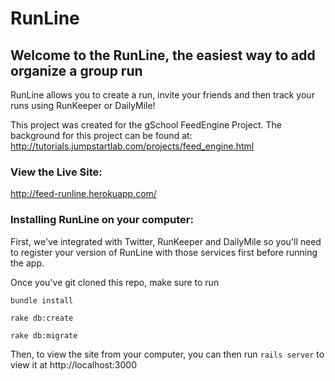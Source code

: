 # RunLine

## Welcome to the RunLine, the easiest way to add organize a group run

RunLine allows you to create a run, invite your friends and then track your runs using RunKeeper or DailyMile!

This project was created for the gSchool FeedEngine Project. The background for this project can be found at: http://tutorials.jumpstartlab.com/projects/feed_engine.html

### View the Live Site:

http://feed-runline.herokuapp.com/

### Installing RunLine on your computer:

First, we've integrated with Twitter, RunKeeper and DailyMile so you'll need to register your version of RunLine with those services first before running the app.

Once you've git cloned this repo, make sure to run

```bundle install```

```rake db:create```

```rake db:migrate```

Then, to view the site from your computer, you can then run ```rails server``` to view it at http://localhost:3000



